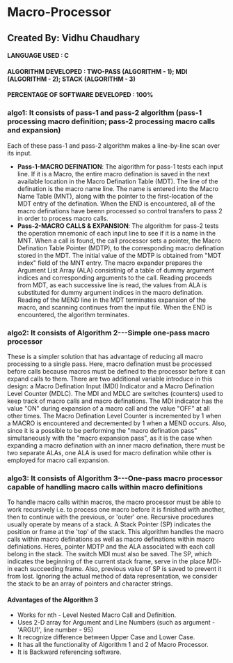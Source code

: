 # Macro-Processor
## Created By: Vidhu Chaudhary
#### LANGUAGE USED : C
#### ALGORITHM DEVELOPED : TWO-PASS (ALGORITHM - 1); MDI (ALGORITHM - 2); STACK (ALGORITHM - 3)
#### PERCENTAGE OF SOFTWARE DEVELOPED : 100%

### algo1: It consists of pass-1 and pass-2 algorithm (pass-1 processing macro definition; pass-2 processing macro calls and expansion)
Each of these pass-1 and pass-2 algorithm makes a line-by-line scan over its input.
* **Pass-1-MACRO DEFINATION**: The algorithm for pass-1 tests each input line. If it is a Macro, the entire macro defination is saved in the next available location in the Macro Defination Table (MDT). The line of the defination is the macro name line. The name is entered into the Macro Name Table (MNT), along with the pointer to the first-location of the MDT entry of the defination. When the END is encountered, all of the macro definations have beenn processed so control transfers to pass 2 in order to process macro calls.
* **Pass-2-MACRO CALLS & EXPANSION**: The algorithm for pass-2 tests the operation mnemonic of each input line to see if it is a name in the MNT. When a call is found, the call processor sets a pointer, the Macro Defination Table Pointer (MDTP), to the corresponding macro defination stored in the MDT. The initial value of the MDTP is obtained from "MDT index" field of the MNT entry. The macro expander prepares the Argument List Array (ALA) consistinig of a table of dummy argument indices and corresponding arguments to the call. Reading proceeds from MDT, as each successive line is read, the values from ALA is substituted for dummy argument indices in the macro defination. Reading of the MEND line in the MDT terminates expansion of the macro, and scanning continues from the input file. When the END is encountered, the algorithm terminates.

### algo2: It consists of Algorithm 2---Simple one-pass macro processor
These is a simpler solution that has advantage of reducing all macro processing to a single pass. Here, macro defination must be processed before calls because macros must be defined to the processor before it can expand calls to them. There are two additional variable introduce in this design: a Macro Defination Input (MDI) Indicator and a Macro Defination Level Counter (MDLC). The MDI and MDLC are switches (counters) used to keep track of macro calls and macro definations. The MDI indicator has the value "ON" during expansion of a macro call and the value "OFF" at all other times. The Macro Defination Level Counter is incremented by 1 when a MACRO is encountered and decremented by 1 when a MEND occurs. Also, since it is a possible to be performing the "macro defination pass" simultaneously with the "macro expansion pass", as it is the case when expanding a macro defination with an inner macro defination, there must be two separate ALAs, one ALA is used for macro defination while other is employed for macro call expansion. 

### algo3: It consists of Algorithm 3---One-pass macro processor capable of handling macro calls within macro definitions
To handle macro calls within macros, the macro processor must be able to work recursively i.e. to process one macro before it is finished with another, then to continue with the previous, or 'outer' one. Recursive procedures usually operate by means of a stack. A Stack Pointer (SP) indicates the position or frame at the 'top' of the stack. 
This algorithm handles the macro calls within macro definations as well as macro definations within macro definiations. Heres, pointer MDTP and the ALA associated with each call belong in the stack. The switch MDI must also be saved. The SP, which indicates the beginning of the current stack frame, serve in the place MDI- in each succeeding frame. Also, previous value of SP is saved to prevent it from lost. Ignoring the actual method of data representation, we consider the stack to be an array of pointers and character strings.

#### Advantages of the Algorithm 3
* Works for nth - Level Nested Macro Call and Definition.
* Uses 2-D array for Argument and Line Numbers (such as argument - 'ARGU1', line number - 95)
* It recognize difference between Upper Case and Lower Case.
* It has all the functionality of Algorithm 1 and 2 of Macro Processor.
* It is Backward referencing software.    
